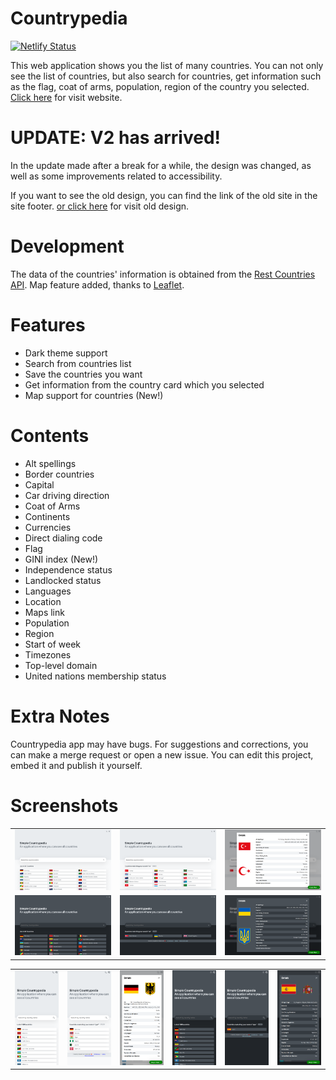 # Countrypedia

[![Netlify Status](https://api.netlify.com/api/v1/badges/3942ad82-ee34-40dd-8abc-4e586e4e6039/deploy-status)](https://app.netlify.com/sites/simplecountrypedia/deploys)

This web application shows you the list of many countries. You can not only see the list of countries, but also search for countries, get information such as the flag, coat of arms, population, region of the country you selected. [Click here](https://countrypedia.app) for visit website.

# UPDATE: V2 has arrived!

In the update made after a break for a while, the design was changed, as well as some improvements related to accessibility.

If you want to see the old design, you can find the link of the old site in the site footer. [or click here](https://v1.countrypedia.app) for visit old design.

# Development

The data of the countries' information is obtained from the [Rest Countries API](https://restcountries.com).
Map feature added, thanks to [Leaflet](https://leafletjs.com).

# Features

- Dark theme support
- Search from countries list
- Save the countries you want
- Get information from the country card which you selected
- Map support for countries (New!)

# Contents

- Alt spellings
- Border countries
- Capital
- Car driving direction
- Coat of Arms
- Continents
- Currencies
- Direct dialing code
- Flag
- GINI index (New!)
- Independence status
- Landlocked status
- Languages
- Location
- Maps link
- Population
- Region
- Start of week
- Timezones
- Top-level domain
- United nations membership status

# Extra Notes

Countrypedia app may have bugs. For suggestions and corrections, you can make a merge request or open a new issue. You can edit this project, embed it and publish it yourself.

# Screenshots

<table>
  <tr>
    <td><img src="./src/assets/screenshots/NestHubMax-overview-light.png" alt="cp-overview-light-lg" width = 341.5px /></td>
    <td><img src="./src/assets/screenshots/NestHubMax-search-light.png" alt="cp-search-light-lg" width = 341.5px /></td>
    <td><img src="./src/assets/screenshots/NestHubMax-details-light.png" alt="cp-details-light-lg" width = 341.5px /></td>
  </tr> 
  <tr>
    <td><img src="./src/assets/screenshots/NestHubMax-overview-dark.png" alt="cp-overview-light-lg" width = 341.5px /></td>
    <td><img src="./src/assets/screenshots/NestHubMax-search-dark.png" alt="cp-search-light-lg" width = 341.5px /></td>
    <td><img src="./src/assets/screenshots/NestHubMax-details-dark.png" alt="cp-details-light-lg" width = 341.5px /></td>
  </tr>
</table>
<table>
  <tr>
    <td><img src="./src/assets/screenshots/iPhone12Pro-overview-light.png" alt="cp-overview-light-lg" width = 170.75px /></td>
    <td><img src="./src/assets/screenshots/iPhone12Pro-search-light.png" alt="cp-search-light-lg" width = 170.75px /></td>
    <td><img src="./src/assets/screenshots/iPhone12Pro-details-light.png" alt="cp-details-light-lg" width = 170.75px /></td>
    <td><img src="./src/assets/screenshots/iPhone12Pro-overview-dark.png" alt="cp-overview-light-lg" width = 170.75px /></td>
    <td><img src="./src/assets/screenshots/iPhone12Pro-search-dark.png" alt="cp-search-light-lg" width = 170.75px /></td>
    <td><img src="./src/assets/screenshots/iPhone12Pro-details-dark.png" alt="cp-details-light-lg" width = 170.75px /></td>
  </tr>
</table>
